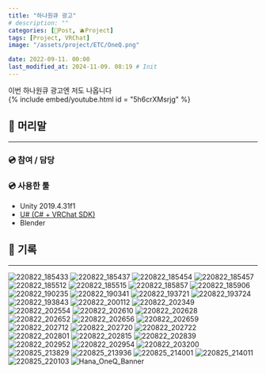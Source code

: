 ```yaml
---
title: "하나원큐 광고"
# description: ""
categories: [📀Post, 🫐Project]
tags: [Project, VRChat]
image: "/assets/project/ETC/OneQ.png"

date: 2022-09-11. 00:00
last_modified_at: 2024-11-09. 08:19 # Init
---
```


이번 하나원큐 광고엔 저도 나옵니다  
{% include embed/youtube.html id = "5h6crXMsrjg" %}

## 📀 머리말

---

### 💿 참여 / 담당

### 💿 사용한 툴

- Unity 2019.4.31f1
- [U# (C# + VRChat SDK)](https://udonsharp.docs.vrchat.com/)
- Blender

## 📀 기록

---

![220822_185433](/assets/project/Hana-OneQ/220822_185433.png)
![220822_185437](/assets/project/Hana-OneQ/220822_185437.png)
![220822_185454](/assets/project/Hana-OneQ/220822_185454.png)
![220822_185457](/assets/project/Hana-OneQ/220822_185457.png)
![220822_185512](/assets/project/Hana-OneQ/220822_185512.png)
![220822_185515](/assets/project/Hana-OneQ/220822_185515.png)
![220822_185857](/assets/project/Hana-OneQ/220822_185857.png)
![220822_185906](/assets/project/Hana-OneQ/220822_185906.png)
![220822_190235](/assets/project/Hana-OneQ/220822_190235.png)
![220822_190341](/assets/project/Hana-OneQ/220822_190341.png)
![220822_193721](/assets/project/Hana-OneQ/220822_193721.png)
![220822_193724](/assets/project/Hana-OneQ/220822_193724.png)
![220822_193843](/assets/project/Hana-OneQ/220822_193843.png)
![220822_200112](/assets/project/Hana-OneQ/220822_200112.png)
![220822_202349](/assets/project/Hana-OneQ/220822_202349.png)
![220822_202554](/assets/project/Hana-OneQ/220822_202554.png)
![220822_202610](/assets/project/Hana-OneQ/220822_202610.png)
![220822_202628](/assets/project/Hana-OneQ/220822_202628.png)
![220822_202652](/assets/project/Hana-OneQ/220822_202652.png)
![220822_202656](/assets/project/Hana-OneQ/220822_202656.png)
![220822_202659](/assets/project/Hana-OneQ/220822_202659.png)
![220822_202712](/assets/project/Hana-OneQ/220822_202712.png)
![220822_202720](/assets/project/Hana-OneQ/220822_202720.png)
![220822_202722](/assets/project/Hana-OneQ/220822_202722.png)
![220822_202801](/assets/project/Hana-OneQ/220822_202801.png)
![220822_202815](/assets/project/Hana-OneQ/220822_202815.png)
![220822_202839](/assets/project/Hana-OneQ/220822_202839.png)
![220822_202952](/assets/project/Hana-OneQ/220822_202952.png)
![220822_202954](/assets/project/Hana-OneQ/220822_202954.png)
![220822_203200](/assets/project/Hana-OneQ/220822_203200.png)
![220825_213829](/assets/project/Hana-OneQ/220825_213829.png)
![220825_213936](/assets/project/Hana-OneQ/220825_213936.png)
![220825_214001](/assets/project/Hana-OneQ/220825_214001.png)
![220825_214011](/assets/project/Hana-OneQ/220825_214011.png)
![220825_220103](/assets/project/Hana-OneQ/220825_220103.png)
![Hana_OneQ_Banner](/assets/project/Hana-OneQ/Hana_OneQ_Banner.png)
